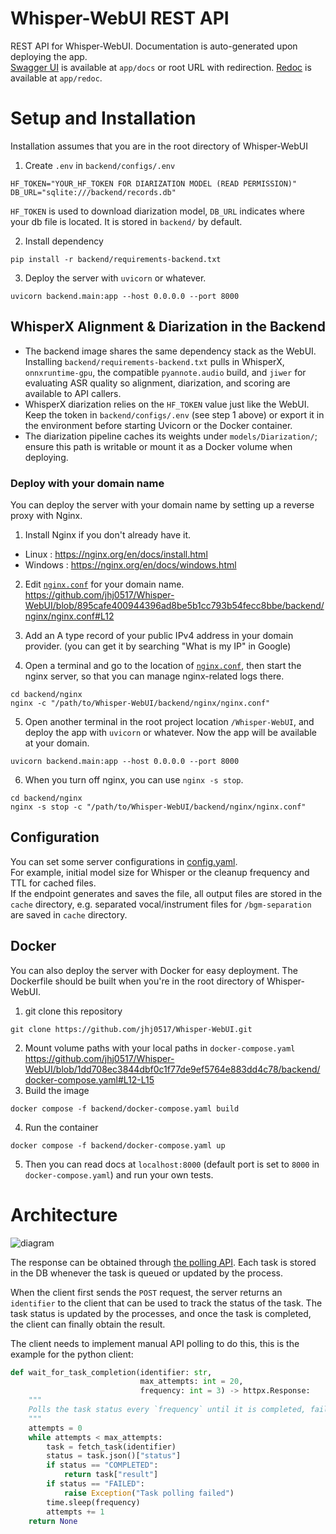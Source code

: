 # Whisper-WebUI REST API
REST API for Whisper-WebUI. Documentation is auto-generated upon deploying the app.
<br>[Swagger UI](https://github.com/swagger-api/swagger-ui) is available at `app/docs` or root URL with redirection. [Redoc](https://github.com/Redocly/redoc) is available at `app/redoc`.

# Setup and Installation

Installation assumes that you are in the root directory of Whisper-WebUI

1. Create `.env` in `backend/configs/.env`
```
HF_TOKEN="YOUR_HF_TOKEN FOR DIARIZATION MODEL (READ PERMISSION)"
DB_URL="sqlite:///backend/records.db"
```
`HF_TOKEN` is used to download diarization model, `DB_URL` indicates where your db file is located. It is stored in `backend/` by default.

2. Install dependency
```
pip install -r backend/requirements-backend.txt
```

3. Deploy the server with `uvicorn` or whatever.
```
uvicorn backend.main:app --host 0.0.0.0 --port 8000
```

## WhisperX Alignment & Diarization in the Backend

- The backend image shares the same dependency stack as the WebUI. Installing `backend/requirements-backend.txt` pulls in WhisperX, `onnxruntime-gpu`, the compatible `pyannote.audio` build, and `jiwer` for evaluating ASR quality so alignment, diarization, and scoring are available to API callers.
- WhisperX diarization relies on the `HF_TOKEN` value just like the WebUI. Keep the token in `backend/configs/.env` (see step 1 above) or export it in the environment before starting Uvicorn or the Docker container.
- The diarization pipeline caches its weights under `models/Diarization/`; ensure this path is writable or mount it as a Docker volume when deploying.

### Deploy with your domain name
You can deploy the server with your domain name by setting up a reverse proxy with Nginx.

1. Install Nginx if you don't already have it.
- Linux : https://nginx.org/en/docs/install.html
- Windows : https://nginx.org/en/docs/windows.html

2. Edit [`nginx.conf`](https://github.com/jhj0517/Whisper-WebUI/blob/master/backend/nginx/nginx.conf) for your domain name.
https://github.com/jhj0517/Whisper-WebUI/blob/895cafe400944396ad8be5b1cc793b54fecc8bbe/backend/nginx/nginx.conf#L12

3. Add an A type record of your public IPv4 address in your domain provider. (you can get it by searching "What is my IP" in Google)

4. Open a terminal and go to the location of [`nginx.conf`](https://github.com/jhj0517/Whisper-WebUI/blob/master/backend/nginx/nginx.conf), then start the nginx server, so that you can manage nginx-related logs there.
```shell
cd backend/nginx
nginx -c "/path/to/Whisper-WebUI/backend/nginx/nginx.conf"
```

5. Open another terminal in the root project location `/Whisper-WebUI`, and deploy the app with `uvicorn` or whatever. Now the app will be available at your domain.
```shell
uvicorn backend.main:app --host 0.0.0.0 --port 8000
```

6. When you turn off nginx, you can use `nginx -s stop`.
```shell
cd backend/nginx
nginx -s stop -c "/path/to/Whisper-WebUI/backend/nginx/nginx.conf"
```


## Configuration
You can set some server configurations in [config.yaml](https://github.com/jhj0517/Whisper-WebUI/blob/master/backend/configs/config.yaml). 
<br>For example, initial model size for Whisper or the cleanup frequency and TTL for cached files.
<br>If the endpoint generates and saves the file, all output files are stored in the `cache` directory, e.g. separated vocal/instrument files for `/bgm-separation` are saved in `cache` directory.

## Docker
You can also deploy the server with Docker for easy deployment.
The Dockerfile should be built when you're in the root directory of Whisper-WebUI.

1. git clone this repository
```
git clone https://github.com/jhj0517/Whisper-WebUI.git
```
2. Mount volume paths with your local paths in `docker-compose.yaml`
https://github.com/jhj0517/Whisper-WebUI/blob/1dd708ec3844dbf0c1f77de9ef5764e883dd4c78/backend/docker-compose.yaml#L12-L15
3. Build the image
```
docker compose -f backend/docker-compose.yaml build
```
4. Run the container
```
docker compose -f backend/docker-compose.yaml up
```

5. Then you can read docs at `localhost:8000` (default port is set to `8000` in `docker-compose.yaml`) and run your own tests. 


# Architecture

![diagram](https://github.com/user-attachments/assets/37d2ab2d-4eb4-4513-bb7b-027d0d631971)

The response can be obtained through [the polling API](https://docs.oracle.com/en/cloud/saas/marketing/responsys-develop/API/REST/Async/asyncApi-v1.3-requests-requestId-get.htm).
Each task is stored in the DB whenever the task is queued or updated by the process.

When the client first sends the `POST` request, the server returns an `identifier` to the client that can be used to track the status of the task. The task status is updated by the processes, and once the task is completed,  the client can finally obtain the result.

The client needs to implement manual API polling to do this, this is the example for the python client:
```python
def wait_for_task_completion(identifier: str,
                             max_attempts: int = 20,
                             frequency: int = 3) -> httpx.Response:
    """
    Polls the task status every `frequency` until it is completed, failed, or the `max_attempts` are reached.
    """
    attempts = 0
    while attempts < max_attempts:
        task = fetch_task(identifier)
        status = task.json()["status"]
        if status == "COMPLETED":
            return task["result"]
        if status == "FAILED":
            raise Exception("Task polling failed")
        time.sleep(frequency)
        attempts += 1
    return None
```
